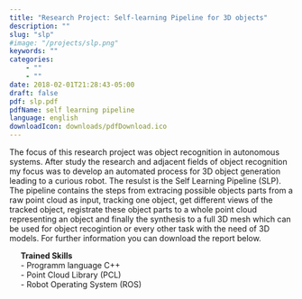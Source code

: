 ```yaml
---
title: "Research Project: Self-learning Pipeline for 3D objects"
description: ""
slug: "slp"
#image: "/projects/slp.png"
keywords: ""
categories: 
    - ""
    - ""
date: 2018-02-01T21:28:43-05:00
draft: false
pdf: slp.pdf
pdfName: self learning pipeline
language: english
downloadIcon: downloads/pdfDownload.ico
---
```

The focus of this research project was object recognition in autonomous systems.
After study the research and adjacent fields of object recognition my focus was to develop an automated process for 3D object generation leading to a curious robot.
The resulst is the Self Learning Pipeline (SLP).
The pipeline contains the steps from extracing possible objects parts from a raw point cloud as input, tracking one object, get different views of the tracked object, registrate these object parts to a whole point cloud representing an object and finally the synthesis to a full 3D mesh which can be used for object recogintion or every other task with the need of 3D models.
For further information you can download the report below.
<div style="text-indent:20px;"><b>Trained Skills</b></div>
<div style="text-indent:20px;">- Programm language C++</div>
<div style="text-indent:20px;">- Point Cloud Library (PCL)</div>
<div style="text-indent:20px;">- Robot Operating System (ROS)</div>